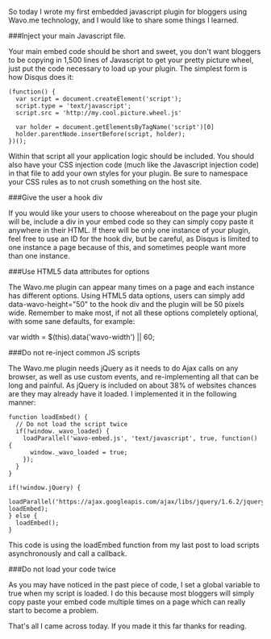 So today I wrote my first embedded javascript plugin for bloggers using Wavo.me technology, and I would like to share some things I learned.

###Inject your main Javascript file.

Your main embed code should be short and sweet, you don't want bloggers to be copying in 1,500 lines of Javascript to get your pretty picture wheel, just put the code necessary to load up your plugin. The simplest form is how Disqus does it:

    (function() {
      var script = document.createElement('script');
      script.type = 'text/javascript';
      script.src = 'http://my.cool.picture.wheel.js'

      var holder = document.getElementsByTagName('script')[0]
      holder.parentNode.insertBefore(script, holder);
    })();

Within that script all your application logic should be included. You should also have your CSS injection code (much like the Javascript injection code) in that file to add your own styles for your plugin. Be sure to namespace your CSS rules as to not crush something on the host site.

###Give the user a hook div

If you would like your users to choose whereabout on the page your plugin will be, include a div in your embed code so they can simply copy paste it anywhere in their HTML. If there will be only one instance of your plugin, feel free to use an ID for the hook div, but be careful, as Disqus is limited to one instance a page because of this, and sometimes people want more than one instance.

###Use HTML5 data attributes for options

The Wavo.me plugin can appear many times on a page and each instance has different options. Using HTML5 data options, users can simply add data-wavo-height="50" to the hook div and the plugin will be 50 pixels wide. Remember to make most, if not all these options completely optional, with some sane defaults, for example:

var width = $(this).data('wavo-width') || 60;

###Do not re-inject common JS scripts

The Wavo.me plugin needs jQuery as it needs to do Ajax calls on any browser, as well as use custom events, and re-implementing all that can be long and painful. As jQuery is included on about 38% of websites chances are they may already have it loaded. I implemented it in the following manner:

    function loadEmbed() {
      // Do not load the script twice
      if(!window._wavo_loaded) {
        loadParallel('wavo-embed.js', 'text/javascript', true, function() {
          window._wavo_loaded = true;
        });
      }
    }

    if(!window.jQuery) {
      loadParallel('https://ajax.googleapis.com/ajax/libs/jquery/1.6.2/jquery.min.js', loadEmbed);
    } else {
      loadEmbed();
    }

This code is using the loadEmbed function from my last post to load scripts asynchronously and call a callback.

###Do not load your code twice

As you may have noticed in the past piece of code, I set a global variable to true when my script is loaded. I do this because most bloggers will simply copy paste your embed code multiple times on a page which can really start to become a problem.

That's all I came across today. If you made it this far thanks for reading.